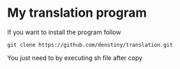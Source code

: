 # My translation program

If you want to install the program follow                               
```
git clone https://github.com/denstiny/translation.git                   
```
You just need to by executing sh file after copy                        
